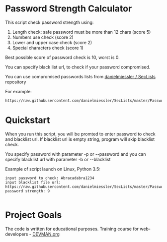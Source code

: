 # Password Strength Calculator

This script check password strength using:
1. Length check: safe password must be more than 12 chars (score 5)
2. Numbers use check (score 2)
3. Lower and upper case check (score 2)
4. Special characters check (score 1)

Best possible score of password check is 10, worst is 0. 

You can specify black list url, to check if your password compromised. 

You can use compromised passwords lists from [danielmiessler / SecLists](https://github.com/danielmiessler/SecLists/tree/master/Passwords) repository

For example:
```
https://raw.githubusercontent.com/danielmiessler/SecLists/master/Passwords/10_million_password_list_top_1000.txt
```

# Quickstart

When you run this script, you will be promted to enter password to check and blacklist url. If blacklist url is empty string, program will skip blacklist check.

You specify password with parameter -p or --password and you can specify blacklist url with parameter -b or --blacklist

Example of script launch on Linux, Python 3.5:

```$ python3 password_strength.py 
input password to check: Abracadabra1234
input blacklist file url: https://raw.githubusercontent.com/danielmiessler/SecLists/master/Passwords/10_million_password_list_top_1000.txt
password strength: 9


```

# Project Goals

The code is written for educational purposes. Training course for web-developers - [DEVMAN.org](https://devman.org)

